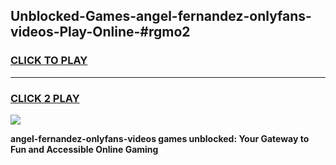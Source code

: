 
## Unblocked-Games-angel-fernandez-onlyfans-videos-Play-Online-#rgmo2
<h3>
<a href="https://premium.freeplayer.one?title=angel-fernandez-onlyfans-videos&ref=24F">CLICK TO PLAY</a></h3>
<hr>

<h3>
<a href="https://premium.freeplayer.one?title=angel-fernandez-onlyfans-videos&ref=24F">CLICK 2 PLAY</a>
  
</h3>

<a href="https://premium.freeplayer.one?title=angel-fernandez-onlyfans-videos&ref=24F/"><img src="https://clearcache.store/games.png"></a>


**angel-fernandez-onlyfans-videos games unblocked: Your Gateway to Fun and Accessible Online Gaming**
